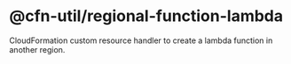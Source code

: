 # @cfn-util/regional-function-lambda

CloudFormation custom resource handler to create a lambda function in another region.
